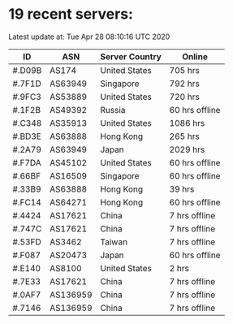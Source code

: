 # 19 recent servers:

Latest update at: Tue Apr 28 08:10:16 UTC 2020

| ID | ASN | Server Country | Online |
| -- | --- | -------------- | ------ |
| #.D09B | AS174 | United States | 705 hrs |
| #.7F1D | AS63949 | Singapore | 792 hrs |
| #.9FC3 | AS53889 | United States | 720 hrs |
| #.1F2B | AS49392 | Russia | 60 hrs offline |
| #.C348 | AS35913 | United States | 1086 hrs |
| #.BD3E | AS63888 | Hong Kong | 265 hrs |
| #.2A79 | AS63949 | Japan | 2029 hrs |
| #.F7DA | AS45102 | United States | 60 hrs offline |
| #.66BF | AS16509 | Singapore | 60 hrs offline |
| #.33B9 | AS63888 | Hong Kong | 39 hrs |
| #.FC14 | AS64271 | Hong Kong | 60 hrs offline |
| #.4424 | AS17621 | China | 7 hrs offline |
| #.747C | AS17621 | China | 7 hrs offline |
| #.53FD | AS3462 | Taiwan | 7 hrs offline |
| #.F087 | AS20473 | Japan | 60 hrs offline |
| #.E140 | AS8100 | United States | 2 hrs |
| #.7E33 | AS17621 | China | 7 hrs offline |
| #.0AF7 | AS136959 | China | 7 hrs offline |
| #.7146 | AS136959 | China | 7 hrs offline |

